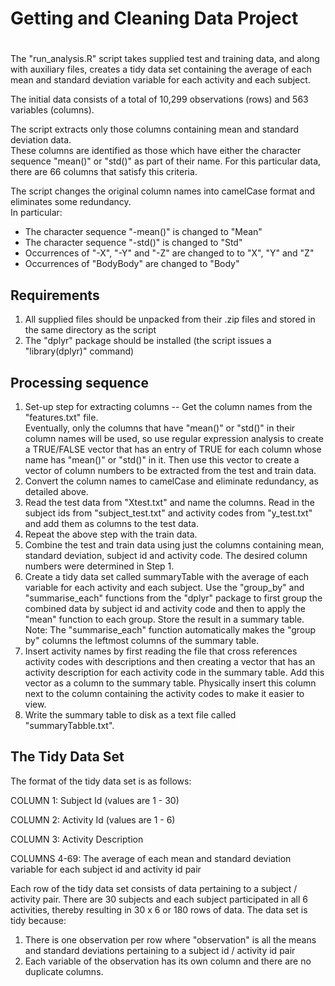 # Getting and Cleaning Data Project
#   
   
The "run_analysis.R" script takes supplied test and training data, and along with auxiliary files, 
creates a tidy data set containing the average of each mean and standard deviation variable 
for each activity and each subject.

The initial data consists of a total of 10,299 observations (rows) and 563 variables (columns).

The script extracts only those columns containing mean and standard deviation data.  
These columns are identified as those which have either the character sequence "mean()" or "std()" 
as part of their name.
For this particular data, there are 66 columns that satisfy this criteria.

The script changes the original column names into camelCase format and eliminates some redundancy.  
In particular:

- The character sequence "-mean()" is changed to "Mean"
- The character sequence "-std()" is changed to "Std"
- Occurrences of "-X", "-Y" and "-Z" are changed to to "X", "Y" and "Z"
- Occurrences of "BodyBody" are changed to "Body"

## Requirements

1. All supplied files should be unpacked from their .zip files and stored in the same directory 
as the script
2. The "dplyr" package should be installed (the script issues a "library(dplyr)" command)

## Processing sequence

1. Set-up step for extracting columns --
Get the column names from the "features.txt" file.  
Eventually, only the columns that have "mean()" or "std()" in their column names will be used, 
so use regular expression analysis to create a TRUE/FALSE vector that has an entry of TRUE 
for each column whose name has "mean()" or "std()" in it.  Then use this vector to create 
a vector of column numbers to be extracted from the test and train data.
2. Convert the column names to camelCase and eliminate redundancy, as detailed above. 
3. Read the test data from "Xtest.txt" and name the columns. 
Read in the subject ids from "subject_test.txt" and activity codes from "y_test.txt" 
and add them as columns to the test data.
4. Repeat the above step with the train data.
5. Combine the test and train data using just the columns containing
mean, standard deviation, subject id and activity code.  The desired
column numbers were determined in Step 1.
6. Create a tidy data set called summaryTable with the average of each 
variable for each activity and each subject.  Use the "group\_by" and "summarise\_each" 
functions from the "dplyr" package to first group the combined data by subject id 
and activity code and then to apply the "mean" function to each group.  Store the result
in a summary table.
Note: The "summarise\_each" function automatically makes the "group by" columns the leftmost 
columns of the summary table.
7. Insert activity names by first reading the file 
that cross references activity codes with descriptions and then creating a vector 
that has an activity description for each activity code in the summary table.  Add 
this vector as a column to the summary table.  Physically insert this column next to the 
column containing the activity codes to make it easier to view.
8. Write the summary table to disk as a text file called "summaryTabble.txt".

## The Tidy Data Set

The format of the tidy data set is as follows:

COLUMN 1: Subject Id (values are 1 - 30)     

COLUMN 2: Activity Id (values are 1 - 6)    

COLUMN 3: Activity Description    

COLUMNS 4-69: The average of each mean and standard deviation variable for each subject id and activity id pair

Each row of the tidy data set consists of data pertaining to a subject / activity pair.
There are 30 subjects and each subject participated in all 6 activities,
thereby resulting in 30 x 6 or 180 rows of data.
The data set is tidy because:

1. There is one observation per row where "observation" is all the means and standard deviations pertaining to a subject id / activity id pair
2. Each variable of the observation has its own column and there are no duplicate columns.